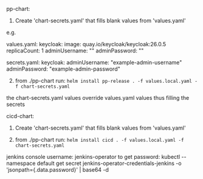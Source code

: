 pp-chart:
1. Create 'chart-secrets.yaml' that fills blank values from 'values.yaml'

e.g.

values.yaml:
keycloak:
  image: quay.io/keycloak/keycloak:26.0.5
  replicaCount: 1
  adminUsername: ""
  adminPassword: ""

secrets.yaml:
keycloak:
  adminUsername: "example-admin-username"
  adminPassword: "example-admin-password"

2. from ./pp-chart run: ```helm install pp-release . -f values.local.yaml -f chart-secrets.yaml```

the chart-secrets.yaml values override values.yaml values thus filling the secrets



cicd-chart:
1. Create 'chart-secrets.yaml' that fills blank values from 'values.yaml'

2. from ./pp-chart run: ```helm install cicd . -f values.local.yaml -f chart-secrets.yaml```


jenkins console username: jenkins-operator
to get password: kubectl --namespace default get secret jenkins-operator-credentials-jenkins -o 'jsonpath={.data.password}' | base64 -d